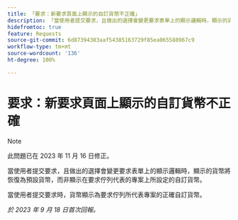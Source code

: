 ```yaml
---
title: 「要求：新要求頁面上顯示的自訂貨幣不正確」
description: 「當使用者提交要求，且做出的選擇會變更要求表單上的顯示邏輯時，顯示的貨幣將恢復為預設貨幣，而非顯示在要求佇列代表的專案上所設定的自訂貨幣。」
hidefromtoc: true
feature: Requests
source-git-commit: 6d87394383aaf54385163729f85ea065588967c9
workflow-type: tm+mt
source-wordcount: '136'
ht-degree: 100%

---
```



# 要求：新要求頁面上顯示的自訂貨幣不正確

>[!NOTE]
>
>此問題已在 2023 年 11 月 16 日修正。

當使用者提交要求，且做出的選擇會變更要求表單上的顯示邏輯時，顯示的貨幣將恢復為預設貨幣，而非顯示在要求佇列代表的專案上所設定的自訂貨幣。

當使用者提交要求時，貨幣顯示為要求佇列所代表專案的正確自訂貨幣。

_於 2023 年 9 月 18 日首次回報。_
